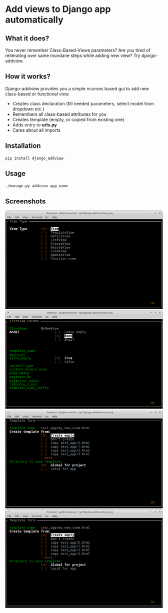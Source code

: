 # Add views to Django app automatically

## What it does?

You never remember Class-Based-Views parameters?
Are you tired of reiterating over same mundane steps while adding new view?
Try django-addview.

## How it works?

Django-addview provides you a simple ncurses based gui to add new class-based or functional view.

* Creates class declaration (fill needed parameters, select model from dropdown etc.)
* Remembers all class-based attributes for you
* Creates template (empty, or copied from existing one)
* Adds entry to __urls.py__
* Cares about all imports

## Installation

`pip install django_addview`

## Usage

`./manage.py addview app_name`

## Screenshots
![screenshot 1](/_screenshots/addview1.png)
![screenshot 2](/_screenshots/addview2.png)
![screenshot 3](/_screenshots/addview3.png)
![screenshot 4](/_screenshots/addview3.png)
